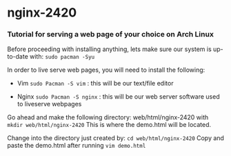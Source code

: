 # nginx-2420

### Tutorial for serving a web page of your choice on Arch Linux
Before proceeding with installing anything, lets make sure our system is up-to-date with:
`sudo pacman -Syu`

In order to live serve web pages, you will need to install the following:
- Vim  `sudo Pacman -S vim` : this will be our text/file editor

- Nginx  `sudo Pacman -S nginx` : this will be our web server software used to liveserve webpages

Go ahead and make the following directory: web/html/nginx-2420 with  `mkdir web/html/nginx-2420`
This is where the demo.html will be located.

Change into the directory just created by: `cd web/html/nginx-2420` 
Copy and paste the demo.html after running `vim demo.html`





  
